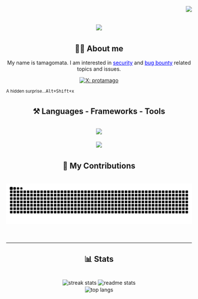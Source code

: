 <img align="right" src="https://visitor-badge.laobi.icu/badge?page_id=tamagomata.tamagomata" />

<h1 align="center">
    <img src="https://readme-typing-svg.herokuapp.com/?font=Righteous&size=35&center=true&vCenter=true&width=500&height=70&duration=4000&lines=hello!+%F0%9F%91%8B;+I%27m+tamagomata!" />
</h1>

<h2 align="center">👨‍💻 About me</h2>
<p align="center">
  My name is tamagomata. I am interested in 
  <a href="#" style="text-decoration: underline; color: blue;">security</a> and 
  <a href="#" style="text-decoration: underline; color: blue;">bug bounty</a> related topics and issues.
</p>


<div align="center">
  <a href="https://twitter.com/protamago" target="_blank">
    <img src="https://img.shields.io/badge/protamago-000000?style=for-the-badge&logo=x&logoColor=white" alt="X: protamago" />
  </a>
</div>



<a accesskey="x" href="https://youtu.be/_IneeB-UDFA?si=EdgXYH2x3O-xe4NB&t=60"></a>
<sup>A hidden surprise...<kbd>Alt+Shift+x</kbd></sup>

<h2 align="center">⚒️ Languages - Frameworks - Tools </h2>
<br/>

<!-- 🧠 Languages -->
<div align="center">
  <img src="https://skillicons.dev/icons?i=c,cs,html,js,python,matlab" />
</div>
<br/>

<!-- 🛠 Frameworks / Tools -->
<div align="center">
  <img src="https://skillicons.dev/icons?i=gcp,github,kali,linux,nodejs,npm,visualstudio,vscode" />
</div>

<div align="center">
  <h2>🐍 My Contributions　</h2>
  <br>
  <img alt="snake eating my contributions" src="https://raw.githubusercontent.com/tamagomata/tamagomata/output/github-contribution-grid-snake-dark.svg?palette=github-dark" />
  <br/><br/><br/>
</div>

<hr/>

<h2 align="center">📊 Stats </h2>
<br>
<div align=center>
  <img width=390 src="https://github-readme-streak-stats-salesp07.vercel.app/?user=tamagomata&count_private=true&theme=react&border_radius=10" alt="streak stats"/>
  <img width=390 src="https://github-readme-stats-salesp07.vercel.app/api?username=tamagomata&count_private=true&show_icons=true&theme=react&rank_icon=github&border_radius=10" alt="readme stats" />
  <br/>
  <img width=325 align="center" src="https://github-readme-stats-salesp07.vercel.app/api/top-langs/?username=tamagomata&hide=HTML&langs_count=8&layout=compact&theme=react&border_radius=10&size_weight=0.5&count_weight=0.5&exclude_repo=github-readme-stats" alt="top langs" />
</div>
